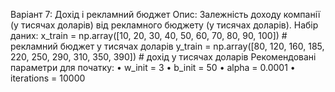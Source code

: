Варіант 7: Дохід і рекламний бюджет
Опис: Залежність доходу компанії (у тисячах доларів) від рекламного бюджету (у тисячах доларів). Набір даних:
x_train = np.array([10, 20, 30, 40, 50, 60, 70, 80, 90, 100])  # рекламний бюджет у тисячах доларів
y_train = np.array([80, 120, 160, 185, 220, 250, 290, 310, 350, 390])  # дохід у тисячах доларів
Рекомендовані параметри для початку:
•	w_init = 3
•	b_init = 50
•	alpha = 0.0001
•	iterations = 10000
